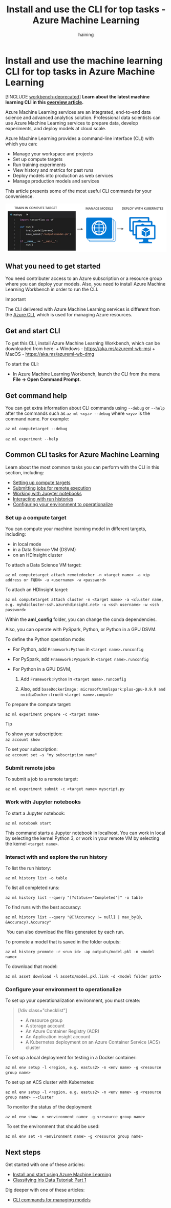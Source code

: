 ﻿---
title: Install and use the CLI for top tasks - Azure Machine Learning
description: Learn how to install and use the CLI for the most common machine learning tasks in Azure Machine Learning.
services: machine-learning
author: haining

ms.author: haining
manager: cgronlun
ms.reviewer: mldocs
ms.service: machine-learning
ms.component: desktop-workbench
ms.workload: data-services
ms.topic: conceptual
ms.date: 03/10/2018

ROBOTS: NOINDEX
---
# Install and use the machine learning CLI for top tasks in Azure Machine Learning

[!INCLUDE [workbench-deprecated](../../../includes/aml-deprecating-preview-2017.md)] **Learn about the latest machine learning CLI in this [overview article](../service/reference-azure-machine-learning-cli.md).**

Azure Machine Learning services are an integrated, end-to-end data science and advanced analytics solution. Professional data scientists can use Azure Machine Learning services to prepare data, develop experiments, and deploy models at cloud scale. 

Azure Machine Learning provides a command-line interface (CLI) with which you can:
+ Manage your workspace and projects
+ Set up compute targets
+ Run training experiments
+ View history and metrics for past runs
+ Deploy models into production as web services
+ Manage production models and services

This article presents some of the most useful CLI commands for your convenience. 

![Azure Machine Learning CLI](media/cli-for-azure-machine-learning/flow.png)

## What you need to get started

You need contributer access to an Azure subscription or a resource group where you can deploy your models. Also, you need to install Azure Machine Learning Workbench in order to run the CLI. 

>[!IMPORTANT]
>The CLI delivered with Azure Machine Learning services is different from the [Azure CLI](https://docs.microsoft.com/cli/azure/?view=azure-cli-latest), which is used for managing Azure resources.

## Get and start CLI

To get this CLI, install Azure Machine Learning Workbench, which can be downloaded from here:​
    + Windows - https://aka.ms/azureml-wb-msi ​
    + MacOS - https://aka.ms/azureml-wb-dmg ​​

To start the CLI:
+ In Azure Machine Learning Workbench, launch the CLI from the menu **File -> Open Command Prompt.**​

## Get command help 

You can get extra information about CLI commands using `--debug` or `--help` after the commands such as `az ml <xyz> --debug` where `<xyz>` is the command name. For example:
```azurecli
az ml computetarget --debug ​

az ml experiment --help
```

## Common CLI tasks for Azure Machine Learning 

Learn about the most common tasks you can perform with the CLI in this section, including:
+ [Setting up compute target​s](#target)
+ [Submitting jobs for remote execution](#jobs)
+ [Working with Jupyter notebooks​](#jupyter)
+ [Interacting with run histories](#history)
+ [Configuring your environment to operationalize](#o16n)

<a name="target"></a>

### Set up a compute target​

You can compute your machine learning model in different targets, including:
+ in local mode
+ in a Data Science VM (DSVM)
+ on an HDInsight cluster

To attach a Data Science VM target:​
```azurecli
az ml computetarget attach remotedocker -n <target name> -a <ip address or FQDN> -u <username> -w <password>​
``` 

To attach an HDInsight target:​
```azurecli
az ml computetarget attach cluster -n <target name> -a <cluster name, e.g. myhdicluster-ssh.azurehdinsight.net> -u <ssh username> -w <ssh password>​
```

Within the **aml_config** folder, you can change the conda dependencies. 

Also, you can operate with PySpark, Python, or Python in a GPU DSVM. 

To define the Python operation mode:
+ For Python, add `Framework:Python​` in `<target name>.runconfig` 

+ For PySpark, add `Framework:PySpark​` in `<target name>.runconfig` 

+ For Python in a GPU DSVM,
    1. Add `Framework:Python​` in `<target name>.runconfig` 

    1. Also, add `baseDockerImage: microsoft/mmlspark:plus-gpu-0.9.9 and nvidiaDocker:true​` in `<target name>.compute`

To prepare the compute target:​
```azurecli
az ml experiment prepare -c <target name>​
```

>[!TIP]
>To show your subscription​:<br/>
>`az account show​`<br/>
>
>To set your subscription​:<br/>
>`az account set –s "my subscription name" `​

<a name="jobs"></a>

### Submit remote jobs

To submit a job to a remote target:​
```azurecli
az ml experiment submit -c <target name> myscript.py
```

<a name="jupyter"></a>

### Work with Jupyter notebooks​

To start a Jupyter notebook:​
```azurecli
az ml notebook start​
```

This command starts a Jupyter notebook in localhost. You can work in local by selecting the kernel Python 3, or work in your remote VM by selecting the kernel `<target name>`.​

<a name="history"></a>

### Interact with and explore the run history

To list the run history:​
```azurecli
az ml history list -o table​
```

To list all completed runs:​
```azurecli
az ml history list --query "[?status=='Completed']" -o table​
```

To find runs with the best accuracy​:
```azurecli
az ml history list --query "@[?Accuracy != null] | max_by(@, &Accuracy).Accuracy"​
```
​
You can also download the files generated by each run. 

To promote a model that is saved in the folder outputs:​
```azurecli
az ml history promote -r <run id> -ap outputs/model.pkl -n <model name>​
```

To download that model:​
```azurecli
az ml asset download -l assets/model.pkl.link -d <model folder path>​
```

<a name="o16n"></a>

### Configure your environment to operationalize

To set up your operationalization environment, you must create:​

> [!div class="checklist"]
> * A resource group ​
> * A storage account​
> * An Azure Container Registry (ACR)​
> * An Application insight account​
> * A Kubernetes deployment on an Azure Container Service (ACS) cluster​


To set up a local deployment for testing in a Docker container:
```azurecli
az ml env setup -l <region, e.g. eastus2> -n <env name> -g <resource group name>​
```

To set up an ACS cluster with Kubernetes​:
```azurecli
az ml env setup -l <region, e.g. eastus2> -n <env name> -g <resource group name> --cluster​
```
​
To monitor the status of the deployment:
```azurecli
az ml env show -n <environment name> -g <resource group name>​
```
​
To set the environment that should be used​:
```azurecli
az ml env set -n <environment name> -g <resource group name>​
```

## Next steps

Get started with one of these articles: ​
+ [Install and start using Azure Machine Learning](quickstart-installation.md)
+ [Classifying Iris Data Tutorial: Part 1](tutorial-classifying-iris-part-1.md)

Dig deeper with one of these articles:
+ [CLI commands for managing models](model-management-cli-reference.md)
